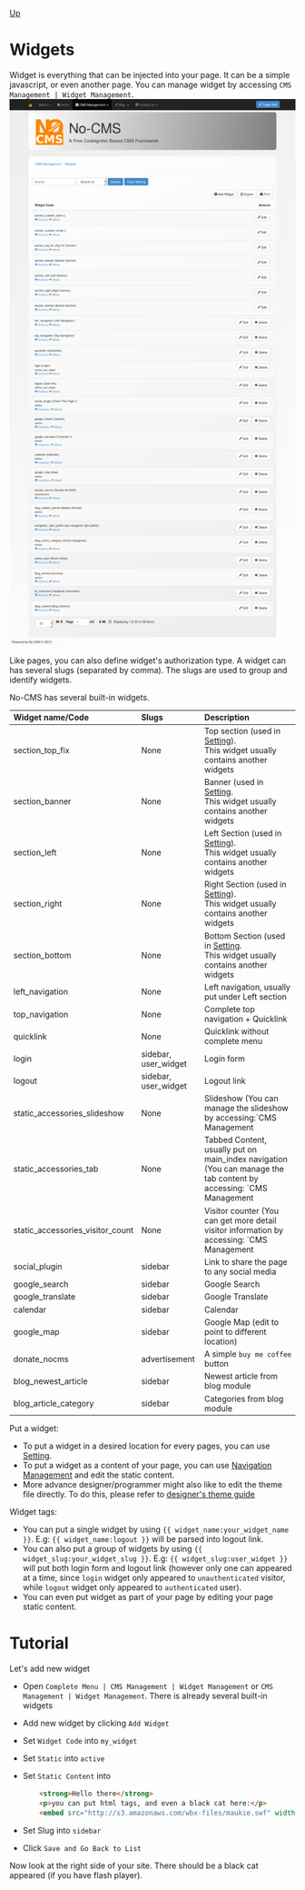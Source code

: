 [Up](../tutorial.md)

Widgets
=======

Widget is everything that can be injected into your page. It can be a simple javascript, or even another page. You can manage widget by accessing `CMS Management | Widget Management`.
![Widget Management](images/user_widget_widget_management.png "Figure 1. Widget Management") 

Like pages, you can also define widget's authorization type. A widget can has several slugs (separated by comma). The slugs are used to group and identify widgets.

No-CMS has several built-in widgets.


| Widget name/Code                 | Slugs                | Description                                                                                                                                   |
| :------------------------------- | :------------------- | :-------------------------------------------------------------------------------------------------------------------------------------------- |
| section_top_fix                  | None                 | Top section (used in [Setting](user_setting.md)).<br />This widget usually contains another widgets                                  |
| section_banner                   | None                 | Banner (used in [Setting](user_setting.md).<br />This widget usually contains another widgets                                        |
| section_left                     | None                 | Left Section (used in [Setting](user_setting.md)).<br />This widget usually contains another widgets                                 |
| section_right                    | None                 | Right Section (used in [Setting](user_setting.md)).<br />This widget usually contains another widgets                                |
| section_bottom                   | None                 | Bottom Section (used in [Setting](user_setting.md).<br />This widget usually contains another widgets                                |
| left_navigation                  | None                 | Left navigation, usually put under Left section                                                                                               |
| top_navigation                   | None                 | Complete top navigation + Quicklink                                                                                                           |
| quicklink                        | None                 | Quicklink without complete menu                                                                                                               |
| login                            | sidebar, user_widget | Login form                                                                                                                                    |
| logout                           | sidebar, user_widget | Logout link                                                                                                                                   |
| static_accessories_slideshow     | None                 | Slideshow (You can manage the slideshow by accessing:`CMS Management | Static Accessories`)                                                   |
| static_accessories_tab           | None                 | Tabbed Content, usually put on main_index navigation (You can manage the tab content by accessing: `CMS Management | Static Accessories`)     |
| static_accessories_visitor_count | None                 | Visitor counter (You can get more detail visitor information by accessing: `CMS Management | Static Accessories`)                             |
| social_plugin                    | sidebar              | Link to share the page to any social media                                                                                                    |
| google_search                    | sidebar              | Google Search                                                                                                                                 |
| google_translate                 | sidebar              | Google Translate                                                                                                                              |
| calendar                         | sidebar              | Calendar                                                                                                                                      |
| google_map                       | sidebar              | Google Map (edit to point to different location)                                                                                              |
| donate_nocms                     | advertisement        | A simple `buy me coffee` button                                                                                                               |
| blog_newest_article              | sidebar              | Newest article from blog module                                                                                                               |
| blog_article_category            | sidebar              | Categories from blog module                                                                                                                   |

Put a widget:

* To put a widget in a desired location for every pages, you can use [Setting](user_setting.md).
* To put a widget as a content of your page, you can use [Navigation Management](user_navigation.md) and edit the static content.
* More advance designer/programmer might also like to edit the theme file directly. To do this, please refer to [designer's theme guide](designer_themes.md)

Widget tags:

* You can put a single widget by using `{{ widget_name:your_widget_name }}`. E.g: `{{ widget_name:logout }}` will be parsed into logout link.
* You can also put a group of widgets by using `{{ widget_slug:your_widget_slug }}`. E.g: `{{ widget_slug:user_widget }}` will put both login form and logout link (however only one can appeared at a time, since `login` widget only appeared to `unauthenticated` visitor, while `logout` widget only appeared to `authenticated` user).
* You can even put widget as part of your page by editing your page static content.

Tutorial
========

Let's add new widget

* Open `Complete Menu | CMS Management | Widget Management` or `CMS Management | Widget Management`. There is already several built-in widgets
* Add new widget by clicking `Add Widget`
* Set `Widget Code` into `my_widget`
* Set `Static` into `active`
* Set `Static Content` into

    ```html
        <strong>Hello there</strong> 
        <p>you can put html tags, and even a black cat here:</p>
        <embed src="http://s3.amazonaws.com/wbx-files/maukie.swf" width="330" height="400" type="application/x-shockwave-flash" id="widgetbox_widget_flash_0" name="widgetbox_widget_flash_0" allowscriptaccess="sameDomain" bgcolor="FFFFFF" wmode="transparent" pluginspage="http://www.macromedia.com/go/getflashplayer">
    ```
* Set Slug into `sidebar`
* Click `Save and Go Back to List`

Now look at the right side of your site. There should be a black cat appeared (if you have flash player).